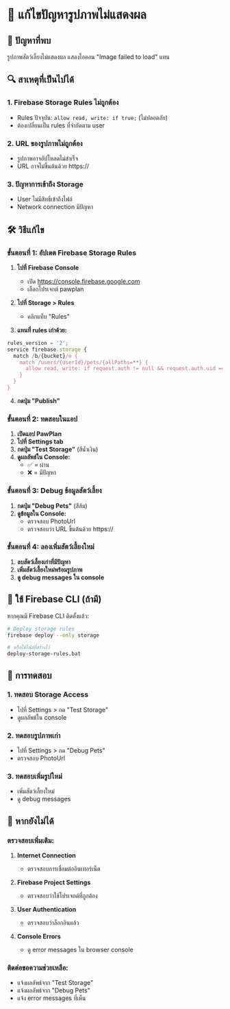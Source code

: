 # 🔧 แก้ไขปัญหารูปภาพไม่แสดงผล

## 🚨 ปัญหาที่พบ
รูปภาพสัตว์เลี้ยงไม่แสดงผล แสดงไอคอน "Image failed to load" แทน

## 🔍 สาเหตุที่เป็นไปได้

### 1. Firebase Storage Rules ไม่ถูกต้อง
- Rules ปัจจุบัน: `allow read, write: if true;` (ไม่ปลอดภัย)
- ต้องเปลี่ยนเป็น rules ที่จำกัดตาม user

### 2. URL ของรูปภาพไม่ถูกต้อง
- รูปภาพอาจอัปโหลดไม่สำเร็จ
- URL อาจไม่ขึ้นต้นด้วย https://

### 3. ปัญหาการเข้าถึง Storage
- User ไม่มีสิทธิ์เข้าถึงไฟล์
- Network connection มีปัญหา

## 🛠️ วิธีแก้ไข

### ขั้นตอนที่ 1: อัปเดต Firebase Storage Rules

1. **ไปที่ Firebase Console**
   - เปิด https://console.firebase.google.com
   - เลือกโปรเจกต์ pawplan

2. **ไปที่ Storage > Rules**
   - คลิกแท็บ "Rules"

3. **แทนที่ rules เก่าด้วย:**
```javascript
rules_version = '2';
service firebase.storage {
  match /b/{bucket}/o {
    match /users/{userId}/pets/{allPaths=**} {
      allow read, write: if request.auth != null && request.auth.uid == userId;
    }
  }
}
```

4. **กดปุ่ม "Publish"**

### ขั้นตอนที่ 2: ทดสอบในแอป

1. **เปิดแอป PawPlan**
2. **ไปที่ Settings tab**
3. **กดปุ่ม "Test Storage"** (สีน้ำเงิน)
4. **ดูผลลัพธ์ใน Console:**
   - ✅ = ผ่าน
   - ❌ = มีปัญหา

### ขั้นตอนที่ 3: Debug ข้อมูลสัตว์เลี้ยง

1. **กดปุ่ม "Debug Pets"** (สีส้ม)
2. **ดูข้อมูลใน Console:**
   - ตรวจสอบ PhotoUrl
   - ตรวจสอบว่า URL ขึ้นต้นด้วย https://

### ขั้นตอนที่ 4: ลองเพิ่มสัตว์เลี้ยงใหม่

1. **ลบสัตว์เลี้ยงเก่าที่มีปัญหา**
2. **เพิ่มสัตว์เลี้ยงใหม่พร้อมรูปภาพ**
3. **ดู debug messages ใน console**

## 🔧 ใช้ Firebase CLI (ถ้ามี)

หากคุณมี Firebase CLI ติดตั้งแล้ว:

```bash
# Deploy storage rules
firebase deploy --only storage

# หรือใช้ไฟล์ที่สร้างไว้
deploy-storage-rules.bat
```

## 📱 การทดสอบ

### 1. ทดสอบ Storage Access
- ไปที่ Settings > กด "Test Storage"
- ดูผลลัพธ์ใน console

### 2. ทดสอบรูปภาพเก่า
- ไปที่ Settings > กด "Debug Pets"
- ตรวจสอบ PhotoUrl

### 3. ทดสอบเพิ่มรูปใหม่
- เพิ่มสัตว์เลี้ยงใหม่
- ดู debug messages

## 🚨 หากยังไม่ได้

### ตรวจสอบเพิ่มเติม:

1. **Internet Connection**
   - ตรวจสอบการเชื่อมต่ออินเทอร์เน็ต

2. **Firebase Project Settings**
   - ตรวจสอบว่าใช้โปรเจกต์ที่ถูกต้อง

3. **User Authentication**
   - ตรวจสอบว่าล็อกอินแล้ว

4. **Console Errors**
   - ดู error messages ใน browser console

### ติดต่อขอความช่วยเหลือ:
- แจ้งผลลัพธ์จาก "Test Storage"
- แจ้งผลลัพธ์จาก "Debug Pets"
- แจ้ง error messages ที่เห็น
